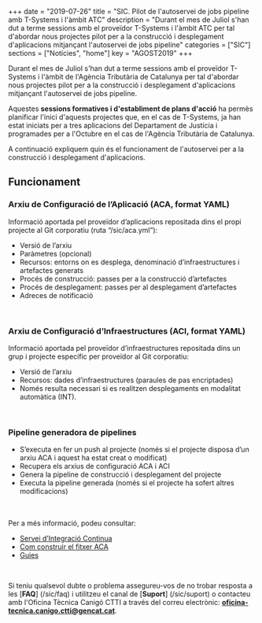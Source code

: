 +++
date        = "2019-07-26"
title       = "SIC. Pilot de l'autoservei de jobs pipeline amb T-Systems i l'àmbit ATC"
description = "Durant el mes de Juliol s'han dut a terme sessions amb el proveïdor T-Systems i l'àmbit ATC per tal d'abordar nous projectes pilot per a la construcció i desplegament d'aplicacions mitjançant l'autoservei de jobs pipeline"
categories  = ["SIC"]
sections    = ["Notícies", "home"]
key = "AGOST2019"
+++

Durant el mes de Juliol s'han dut a terme sessions amb el proveïdor T-Systems i l'àmbit de l'Agència Tributària de Catalunya per tal d'abordar nous projectes pilot per a la construcció i desplegament d'aplicacions mitjançant l'autoservei de jobs pipeline.

Aquestes **sessions formatives i d'establiment de plans d'acció** ha permès planificar l'inici d'aquests projectes que, en el cas de T-Systems, ja han estat iniciats per a tres aplicacions del Departament de Justícia i programades per a l'Octubre en el cas de l'Agència Tributària de Catalunya.


A continuació expliquem quin és el funcionament de l'autoservei per a la construcció i desplegament d'aplicacions.

## Funcionament

### Arxiu de Configuració de l’Aplicació (ACA, format YAML)
Informació aportada pel proveïdor d’aplicacions repositada dins el propi projecte al Git corporatiu (ruta “/sic/aca.yml”):

* Versió de l’arxiu
* Paràmetres (opcional)
* Recursos: entorns on es desplega, denominació d’infraestructures i artefactes generats
* Procés de construcció: passes per a la construcció d’artefactes
* Procés de desplegament: passes per al desplegament d’artefactes
* Adreces de notificació
<br/>

### Arxiu de Configuració d’Infraestructures (ACI, format YAML)
Informació aportada pel proveïdor d’infraestructures repositada dins un grup i projecte específic per proveïdor al Git corporatiu:

* Versió de l’arxiu
* Recursos: dades d’infraestructures (paraules de pas encriptades)
* Només resulta necessari si es realitzen desplegaments en modalitat automàtica (INT).
<br/>

### Pipeline generadora de pipelines
* S’executa en fer un push al projecte (només si el projecte disposa d’un arxiu ACA i aquest ha estat creat o modificat)
* Recupera els arxius de configuració ACA i ACI
* Genera la pipeline de construcció i desplegament del projecte
* Executa la pipeline generada (només si el projecte ha sofert altres modificacions)
<br/>


<br/>
Per a més informació, podeu consultar:

* [Servei d’Integració Continua](/sic-serveis/ci/)
* [Com construir el fitxer ACA](/sic-welcome-pack/fitxer-aca/)
* [Guies](/sic20-guies/)

<br/>

Si teniu qualsevol dubte o problema assegureu-vos de no trobar resposta a les [**FAQ**] (/sic/faq) i utilitzeu el canal de [**Suport**] (/sic/suport) o contacteu amb l'Oficina Tècnica Canigó CTTI a través del correu electrònic: **oficina-tecnica.canigo.ctti@gencat.cat**.
